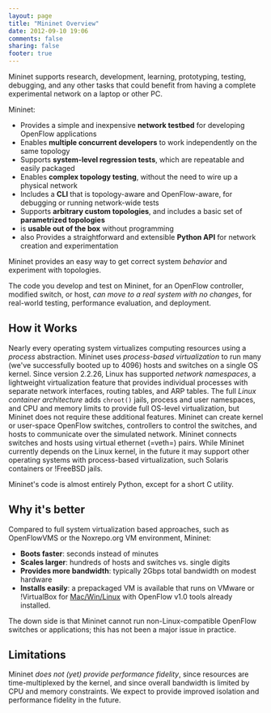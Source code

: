 ```yaml
---
layout: page
title: "Mininet Overview"
date: 2012-09-10 19:06
comments: false
sharing: false
footer: true
---
```

Mininet supports research, development, learning, prototyping, testing, debugging, and any other tasks that could benefit from having a complete experimental network on a laptop or other PC.

Mininet:

* Provides a simple and inexpensive **network testbed** for developing OpenFlow applications
* Enables **multiple concurrent developers** to work independently on the same topology
* Supports **system-level regression tests**, which are repeatable and easily packaged
* Enables **complex topology testing**, without the need to wire up a physical network
* Includes a **CLI** that is topology-aware and OpenFlow-aware, for debugging or running network-wide tests
* Supports **arbitrary custom topologies**, and includes a basic set of **parametrized topologies**
* is **usable out of the box** without programming
* also Provides a straightforward and extensible **Python API** for network creation and experimentation
 
Mininet provides an easy way to get correct system _behavior_ and experiment with topologies.

The code you develop and test on Mininet, for an OpenFlow controller, modified switch, or host, _can move to a real system with no changes_, for real-world testing, performance evaluation, and deployment.


How it Works
-------------

Nearly every operating system virtualizes computing resources using a _process_ abstraction. Mininet uses _process-based virtualization_ to run many (we've successfully booted up to 4096) hosts and switches on a single OS kernel. Since version 2.2.26, Linux has supported _network namespaces_, a lightweight virtualization feature that provides individual processes with separate network interfaces, routing tables, and ARP tables. The full _Linux container architecture_ adds `chroot()` jails, process and user namespaces, and CPU  and memory limits to provide full OS-level virtualization, but Mininet does not require these additional features. Mininet can create kernel or user-space OpenFlow switches, controllers to control the switches, and hosts to communicate over the simulated network. Mininet connects switches and hosts using virtual ethernet (=veth=) pairs. While Mininet currently depends on the Linux kernel, in the future it may support other operating systems with process-based virtualization, such Solaris containers or !FreeBSD jails.

Mininet's code is almost entirely Python, except for a short C utility.


Why it's better
----------------

Compared to full system virtualization based approaches, such as OpenFlowVMS or the Noxrepo.org VM environment, Mininet:

* **Boots faster**: seconds instead of minutes
* **Scales larger**: hundreds of hosts and switches vs. single digits
* **Provides more bandwidth**: typically 2Gbps total bandwidth on modest hardware
* **Installs easily**: a prepackaged VM is available that runs on VMware or !VirtualBox for [Mac/Win/Linux](Mac/Win/Linux) with OpenFlow v1.0 tools already installed.

The down side is that Mininet cannot run non-Linux-compatible OpenFlow switches or applications; this has not been a major issue in practice.


Limitations
------------

Mininet _does not (yet) provide performance fidelity_, since resources are time-multiplexed by the kernel, and since overall bandwidth is limited by CPU and memory constraints. We expect to provide improved isolation and performance fidelity in the future.

